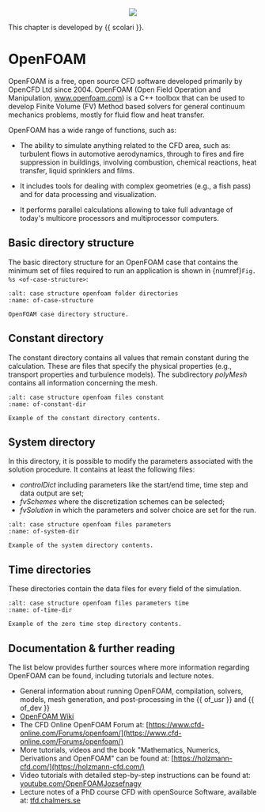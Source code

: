 
<div style="text-align: center"><img src="https://www.openfoam.com/themes/bs4esi/img/openfoam-logo.png"></div>

This chapter is developed by {{ scolari }}.

# OpenFOAM

OpenFOAM is a free, open source CFD software developed primarily by OpenCFD Ltd since 2004. OpenFOAM (Open Field Operation and Manipulation, www.openfoam.com) is a C++ toolbox that can be used to develop Finite Volume (FV) Method based solvers for general continuum mechanics problems, mostly for fluid flow and heat transfer.

OpenFOAM has a wide range of functions, such as:

* The ability to simulate anything related to the CFD area, such as: turbulent flows in automotive aerodynamics, through to fires and fire suppression in buildings, involving combustion, chemical reactions, heat transfer, liquid sprinklers and films.
  
* It includes tools for dealing with complex geometries (e.g., a fish pass) and for data processing and visualization. 
  
* It performs parallel calculations allowing to take full advantage of today's multicore processors and multiprocessor computers.
  
## Basic directory structure

The basic directory structure for an OpenFOAM case that contains the minimum set of files required to run an application is shown in {numref}`Fig. %s <of-case-structure>`:
 
```{figure} ../../img/openfoam/case-structure.png
:alt: case structure openfoam folder directories
:name: of-case-structure

OpenFOAM case directory structure.
```
 

## Constant directory

The constant directory contains all values that remain constant during the calculation. These are files that specify the physical properties (e.g., transport properties and turbulence models). The subdirectory *polyMesh* contains all information concerning the mesh.

```{figure} ../../img/openfoam/constant.png
:alt: case structure openfoam files constant
:name: of-constant-dir

Example of the constant directory contents.
```


## System directory

In this directory, it is possible to modify the parameters associated with the solution procedure. It contains at least the following files: 

* *controlDict* including parameters like the start/end time, time step and data output are set; 
* *fvSchemes* where the discretization schemes can be selected;
* *fvSolution* in which the parameters and solver choice are set for the run. 

```{figure} ../../img/openfoam/system.png
:alt: case structure openfoam files parameters
:name: of-system-dir

Example of the system directory contents.
```


## Time directories

These directories contain the data files for every field of the simulation.

```{figure} ../../img/openfoam/time-dir.png
:alt: case structure openfoam files parameters time
:name: of-time-dir

Example of the zero time step directory contents.
```


## Documentation & further reading

The list below provides further sources where more information regarding OpenFOAM
can be found, including tutorials and lecture notes.

* General information about running OpenFOAM, compilation, solvers, models, mesh generation, and post-processing in the {{ of_usr }} and {{ of_dev }}
* [OpenFOAM Wiki](https://openfoamwiki.net/)
* The CFD Online OpenFOAM Forum at: [https://www.cfd-online.com/Forums/openfoam/](https://www.cfd-online.com/Forums/openfoam/)
* More tutorials, videos and the book "Mathematics, Numerics, Derivations and OpenFOAM" can be found at: [https://holzmann-cfd.com/](https://holzmann-cfd.com/)  
* Video tutorials with detailed step-by-step instructions can be found at: [youtube.com/OpenFOAMJozsefnagy](https://www.youtube.com/@OpenFOAMJozsefNagy/)
* Lecture notes of a PhD course CFD with openSource Software, available at: [tfd.chalmers.se](http://www.tfd.chalmers.se/~hani/kurser/OS_CFD/#YEAR_2022)
  

